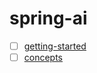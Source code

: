 # spring-ai

- [ ] [getting-started](https://docs.spring.io/spring-ai/reference/getting-started.html)
- [ ] [concepts](https://docs.spring.io/spring-ai/reference/concepts.html)
